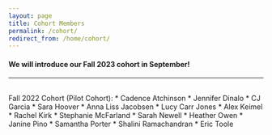 ```yaml
---
layout: page
title: Cohort Members
permalink: /cohort/
redirect_from: /home/cohort/
---
```


#### We will introduce our Fall 2023 cohort in September!

----
<br>
Fall 2022 Cohort (Pilot Cohort):
  * Cadence Atchinson
  * Jennifer Dinalo
  * CJ Garcia
  * Sara Hoover
  * Anna Liss Jacobsen
  * Lucy Carr Jones
  * Alex Keimel
  * Rachel Kirk
  * Stephanie McFarland
  * Sarah Newell
  * Heather Owen
  * Janine Pino
  * Samantha Porter
  * Shalini Ramachandran
  * Eric Toole
